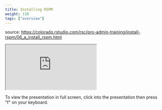 ```yaml
---
title: Installing RSPM
weight: 110
tags: ["overview"]
---
```


source: https://colorado.rstudio.com/rsc/pro-admin-training/install-rspm/06_a_install_rspm.html

<div class="resp-container">
  <iframe 
    src="https://colorado.rstudio.com/rsc/pro-admin-training/install-rspm/06_a_install_rspm.html" 
        class="resp-iframe" 
        gesture="media"  allow="encrypted-media" allowfullscreen>
  </iframe>
</div>


To view the presentation in full screen, click into the presentation then press "f" on your keyboard.

